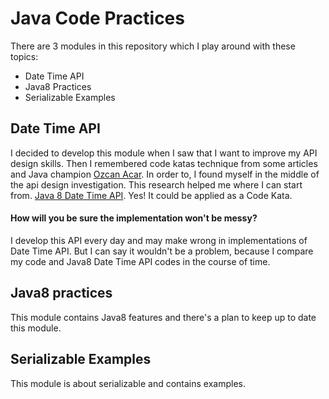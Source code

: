 # Java Code Practices

There are 3 modules in this repository which I play around with these topics:
- Date Time API
- Java8 Practices
- Serializable Examples

## Date Time API
I decided to develop this module when I saw that I want to improve my API design skills. Then I remembered code katas technique
from some articles and Java champion [Ozcan Acar](https://github.com/ozcanacar). In order to, I found myself in the middle of the api design investigation. This research
helped me where I can start from. [Java 8 Date Time API](https://docs.oracle.com/javase/8/docs/api/java/time/package-summary.html). Yes! It could be applied as a Code Kata. 

#### How will you be sure the implementation won't be messy?

I develop this API every day and may make wrong in implementations of Date Time API. But I can say it wouldn't be a problem,
because I compare my code and Java8 Date Time API codes in the course of time.

## Java8 practices
This module contains Java8 features and there's a plan to keep up to date this module.

## Serializable Examples
This module is about serializable and contains examples.
